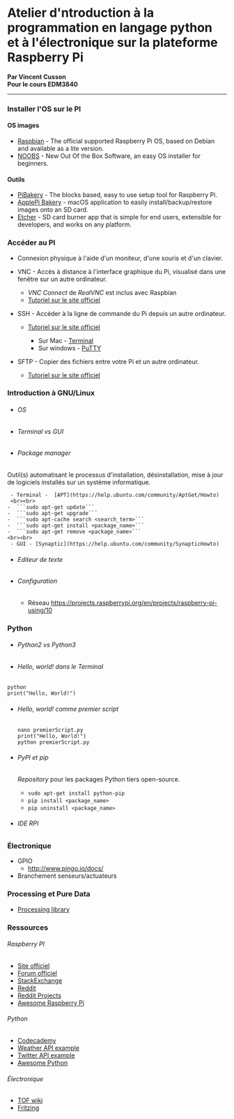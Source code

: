 # Atelier d'ntroduction à la programmation en langage python et à l'électronique sur la plateforme Raspberry Pi

**Par Vincent Cusson**<br>
**Pour le cours EDM3840**
___

### Installer l'OS sur le PI

#### OS images
- [Raspbian](https://www.raspberrypi.org/downloads/raspbian/) - The official supported Raspberry Pi OS, based on Debian and available as a lite version.
- [NOOBS](https://www.raspberrypi.org/downloads/noobs/) - New Out Of the Box Software, an easy OS installer for beginners.

#### Outils
- [PiBakery](http://www.pibakery.org/) - The blocks based, easy to use setup tool for Raspberry Pi.
- [ApplePi Bakery](http://www.tweaking4all.com/software/macosx-software/macosx-apple-pi-baker/) - macOS application to easily install/backup/restore images onto an SD card.
- [Etcher](https://www.etcher.io/) - SD card burner app that is simple for end users, extensible for developers, and works on any platform.


### Accéder au PI

  - Connexion physique à l'aide d'un moniteur, d'une souris et d'un clavier.

  - VNC -  Accès à distance à l'interface graphique du Pi, visualisé dans une fenêtre sur un autre ordinateur.
    - *VNC Connect* de *RealVNC* est inclus avec Raspbian
    - [Tutoriel sur le site officiel](https://www.raspberrypi.org/documentation/remote-access/vnc/README.md)


  - SSH - Accéder à la ligne de commande du Pi depuis un autre ordinateur.
    - [Tutoriel sur le site officiel](https://www.raspberrypi.org/documentation/remote-access/ssh/README.md)

      - Sur Mac - [Terminal](https://www.raspberrypi.org/documentation/remote-access/ssh/windows.md)
      - Sur windows - [PuTTY](https://www.raspberrypi.org/documentation/remote-access/ssh/windows.md)


  - SFTP - Copier des fichiers entre votre Pi et un autre ordinateur.

    - [Tutoriel sur le site officiel](https://www.raspberrypi.org/documentation/remote-access/ssh/sftp.md)


### Introduction à GNU/Linux
  - ###### OS
  - ###### Terminal vs GUI
  - ###### Package manager
  Outil(s) automatisant le processus d'installation, désinstallation, mise à jour de logiciels installés sur un système informatique.

     - Terminal -  [APT](https://help.ubuntu.com/community/AptGet/Howto)
     <br><br>
    -  ```sudo apt-get update```
    -  ```sudo apt-get upgrade```
    -  ```sudo apt-cache search <search_term>```
    -  ```sudo apt-get install <package_name>```
    -  ```sudo apt-get remove <package_name>```
    <br><br>
     - GUI - [Synaptic](https://help.ubuntu.com/community/SynapticHowto)



  - ###### Editeur de texte
  - ###### Configuration
    - Réseau
https://projects.raspberrypi.org/en/projects/raspberry-pi-using/10

### Python

  - ###### Python2 vs Python3
  - ###### Hello, world! dans le Terminal
  ```python``` <br>
  ```print("Hello, World!")```

  - ###### Hello, world! comme premier script
     ```nano premierScript.py```<br>
     ```print("Hello, World!")```<br>
     ```python premierScript.py```<br>

  - ###### PyPI et pip
    *Repository* pour les packages Python tiers open-source.
    - ```sudo apt-get install python-pip```
    - ```pip install <package_name>```
    - ```pip uninstall <package_name>```

  - ###### IDE RPI

### Électronique
  - GPIO
    - http://www.pingo.io/docs/
  - Branchement senseurs/actuateurs

### Processing et Pure Data
 - [Processing library](https://processing.org/reference/libraries/io/GPIO.html)

### Ressources

###### Raspberry PI
- [Site officiel](https://www.raspberrypi.org/)
- [Forum officiel](https://www.raspberrypi.org/forums/)
- [StackExchange](https://raspberrypi.stackexchange.com/)
- [Reddit](https://www.reddit.com/r/raspberry_pi)
- [Reddit Projects](https://www.reddit.com/r/RASPBERRY_PI_PROJECTS)
- [Awesome Raspberry Pi](https://github.com/thibmaek/awesome-raspberry-pi)

###### Python
- [Codecademy](https://www.codecademy.com/learn/learn-python)
- [Weather API example](https://github.com/AnthonyBloomer/weather-api)
- [Twitter API example](https://github.com/ryanmcgrath/twython)
- [Awesome Python](https://github.com/vinta/awesome-python)

###### Électronique
- [TOF wiki](http://wiki.t-o-f.info/EDM4640/EDM4640)
- [Fritzing](http://fritzing.org/home/)
